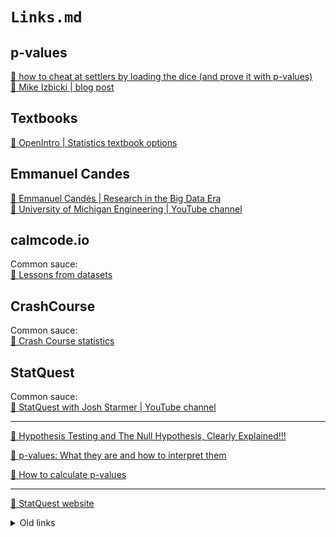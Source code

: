 # `Links.md`

## p-values

[👥 how to cheat at settlers by loading the dice
(and prove it with p-values)](https://izbicki.me/blog/how-to-cheat-at-settlers-of-catan-by-loading-the-dice-and-prove-it-with-p-values.html)  
[🍅 Mike Izbicki | blog post](https://izbicki.me/)

## Textbooks

[🔗 OpenIntro | Statistics textbook options](https://www.openintro.org/book/stat/)

## Emmanuel Candes

[🎥 Emmanuel Candés | Research in the Big Data Era](https://www.youtube.com/watch?v=aT06nHoo2o0)  
[🍅 University of Michigan Engineering | YouTube channel](https://www.youtube.com/channel/UCSvOdBJgMnTYsK-cZIGZSYQ)

## calmcode.io

Common sauce:  
[🍅 Lessons from datasets](https://calmcode.io/#dataset)

## CrashCourse

Common sauce:  
[🍅 Crash Course statistics](https://www.youtube.com/watch?v=zouPoc49xbk&list=PL8dPuuaLjXtNM_Y-bUAhblSAdWRnmBUcr)

## StatQuest

Common sauce:  
[🍅 StatQuest with Josh Starmer | YouTube channel](https://www.youtube.com/channel/UCtYLUTtgS3k1Fg4y5tAhLbw)

---

[🎥 Hypothesis Testing and The Null Hypothesis, Clearly Explained!!!](https://www.youtube.com/watch?v=0oc49DyA3hU)

[🎥 p-values: What they are and how to interpret them](https://www.youtube.com/watch?v=vemZtEM63GY)

[🎥 How to calculate p-values](https://www.youtube.com/watch?v=JQc3yx0-Q9E)

---

[🔗 StatQuest website](https://statquest.org/about/)

<details>
<summary>
Old links
</summary>

[🔗 https://goodresearch.dev/](https://goodresearch.dev/)  
[🔗 Mamba](https://mamba.readthedocs.io/en/latest/)  
[🔗 Jupytext](https://github.com/mwouts/jupytext)

---

### Software carpentries

[🔗 Version control with git](https://swcarpentry.github.io/git-novice/)  
[🔗 The unix shell](https://swcarpentry.github.io/shell-novice/)

---

### Windows subsystem for Linux (WSL)

[🔗 Use WSL on Windows](https://goodresearch.dev/tools.html#wsl)  
[🎥 WSL 2: Getting started](https://www.youtube.com/watch?v=_fntjriRe48)  
[👤 David Bombal](https://www.youtube.com/channel/UCP7WmQ_U4GB3K51Od9QvM0w)

---

[🔗 Windows Terminal: Finally!](https://www.youtube.com/watch?v=uWNpXOT-Zbo)  
[👤 David Bombal](https://www.youtube.com/channel/UCP7WmQ_U4GB3K51Od9QvM0w)

---

[🔗 Sharing files & directories safely - Windows subsystem for Linux series (Ep. 2)](https://www.youtube.com/watch?v=3rUuR_YDEDk)  
[👤 Julian Nash](https://www.youtube.com/channel/UC5_oFcBFlawLcFCBmU7oNZA)

---

[👥 Changing editor for Git on the command line](https://www.tempertemper.net/blog/changing-editor-for-git-on-the-command-line)  
[👤 tempertemper](https://www.tempertemper.net/about)

---

[👥 How to change the terminal style in VSCode in an easy way ](https://dev.to/sfarias051/how-to-change-the-terminal-style-in-vscode-in-an-easy-way-5139)  
[👤 Sebastián Farías](https://dev.to/sfarias051)

[📝 Integrated Terminal colors](https://code.visualstudio.com/api/references/theme-color#integrated-terminal-colors)  
VS Code docs

---

Some community thoughts about mamba

[👥 Conda vs venv](https://old.reddit.com/r/datascience/comments/rapwvc/conda_vs_venv/)  
/r/datascience thread

[👥 Conda: Myths and Misconceptions](https://jakevdp.github.io/blog/2016/08/25/conda-myths-and-misconceptions/)  
[👤 Jake VanderPlas](https://jakevdp.github.io/pages/about.html)

---

[👥 Can I make Tab auto-completion case-insensitive in Bash?](https://askubuntu.com/a/87066)  
ask ubuntu  
[👤 Panther](https://askubuntu.com/users/35795/panther)  
[👤 masterxilo](https://askubuntu.com/users/521770/masterxilo)

---

[📝 Generating a new SSH key and adding it to the ssh-agent](https://docs.github.com/en/authentication/connecting-to-github-with-ssh/generating-a-new-ssh-key-and-adding-it-to-the-ssh-agent)  
GitHub docs

[🥞 Git- How to kill ssh-agent properly on Linux](https://stackoverflow.com/a/65596407)  
[👤 user218867](https://stackoverflow.com/users/1568658/user218867)  
[👤 Community (Bot)](https://stackoverflow.com/users/-1/community)

---

[🎥 How to install Linux GUI apps with WSL 2 on Windows 10](https://www.youtube.com/watch?v=DooJlOPpNTI)  
[👤 Pureinfotech](https://www.youtube.com/c/Pureinfotech)

David Bomball's playlist on WSL (2):  
[🎥 WSL 2 (Windows Subsystem for Linux)](https://www.youtube.com/playlist?list=PLhfrWIlLOoKNMHhB39bh3XBpoLxV3f0V9)

---

Good overview of using WSL 2:  
[🎥 Linux Terminal & GUI Inside of Windows 10 (WSL)](https://www.youtube.com/watch?v=qYlgUDKKK5A)  
[👤 NeuralNine](https://www.youtube.com/channel/UC8wZnXYK_CGKlBcZp-GxYPA)

[👥 Troubleshooting “E: Unable to locate package” Error on Ubuntu [Beginner’s Tutorial]](https://itsfoss.com/unable-to-locate-package-error-ubuntu/)  
[👤 Abhishek Prakash](https://itsfoss.com/author/abhishek/)

---

Remove "less"-style branch output from `git branch`  
[🥞 Git branch command behaves like 'less'](https://stackoverflow.com/a/48370253)  
[👤 Zach Schneider](https://stackoverflow.com/users/2514383/zach-schneider)  
[👤 Peter Mortensen](https://stackoverflow.com/users/63550/peter-mortensen)

---

Browse WSL 2 files from Windows:  
[👥 Access WSL2/Ubuntu Drive from File Explorer](https://docs.microsoft.com/en-us/answers/questions/116126/access-wsl2ubuntu-drive-from-file-explorer.html)  
[👤 Sean Liming](https://docs.microsoft.com/en-us/users/sean-liming/)

Tl;dr: Open a WSL 2 instance and navigate to it on Windows via

```
\\wsl$
```

in the file explorer.

</details>
